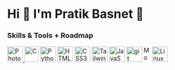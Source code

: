 Hi 👋 I'm Pratik Basnet 🗿
==============================

### Skills & Tools + Roadmap

<p align="left">
        <a href="https://photoshop.com" target="_blank" rel="noreferrer"><img
                src="https://upload.wikimedia.org/wikipedia/commons/thumb/a/af/Adobe_Photoshop_CC_icon.svg/1051px-Adobe_Photoshop_CC_icon.svg.png"
                width="36" height="36" alt="Photoshop" /> </a>
        <a href="https://www.programiz.com/c-programming" target="_blank" rel="noreferrer"><img
                src="https://upload.wikimedia.org/wikipedia/commons/1/19/C_Logo.png" width="32" height="36"
                alt="C" /></a>
        <a href="https://www.python.org/" target="_blank" rel="noreferrer"><img
                src="https://raw.githubusercontent.com/danielcranney/readme-generator/main/public/icons/skills/python-colored.svg"
                width="36" height="36" alt="Python" /></a>
        <a href="https://www.programiz.com/html" target="_blank" rel="noreferrer"><img
                src="https://raw.githubusercontent.com/danielcranney/readme-generator/main/public/icons/skills/html5-colored.svg"
                width="36" height="36" alt="HTML5" /></a>
        <a href="https://cssbattle.dev/" target="_blank" rel="noreferrer"><img
                src="https://raw.githubusercontent.com/danielcranney/readme-generator/main/public/icons/skills/css3-colored.svg"
                width="36" height="36" alt="CSS3" /></a>
        <a href="https://tailwindcss.com/" target="_blank" rel="noreferrer"><img
                src="https://raw.githubusercontent.com/danielcranney/readme-generator/main/public/icons/skills/tailwindcss-colored.svg"
                width="36" height="36" alt="TailwindCSS" /></a>
        <a href="https://www.programiz.com/javascript" target="_blank" rel="noreferrer"><img
                src="https://raw.githubusercontent.com/danielcranney/readme-generator/main/public/icons/skills/javascript-colored.svg"
                width="36" height="36" alt="JavaScript" /></a>
        <a href="https://git-scm.com/" target="_blank" rel="noreferrer"><img
                src="https://upload.wikimedia.org/wikipedia/commons/thumb/3/3f/Git_icon.svg/2048px-Git_icon.svg.png"
                width="36" height="36" alt="git" /></a>
        <a href="https://www.mongodb.com/" target="_blank" rel="noreferrer"><img
                src="https://seeklogo.com/images/M/mongodb-logo-655F7D542D-seeklogo.com.png" width="16" height="36"
                alt="MongoDB" /></a>
        <a href="https://linux.org" target="_blank" rel="noreferrer"><img
                src="https://camo.githubusercontent.com/f29207f76b8fa8f81548b14c8cddbf5a4c1ce7da16bbaabc4b3c7123b7e4ef8c/68747470733a2f2f692e696d6775722e636f6d2f79794a4c6c666b2e706e67"
                width="36" height="36" alt="Linux" /></a>
    </p>
